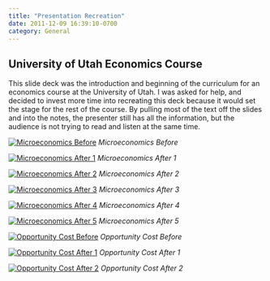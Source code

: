 ```yaml
---
title: "Presentation Recreation"
date: 2011-12-09 16:39:10-0700
category: General
---
```


## University of Utah Economics Course
This slide deck was the introduction and beginning of the curriculum for an economics course at the University of Utah. I was asked for help, and decided to invest more time into recreating this deck because it would set the stage for the rest of the course. By pulling most of the text off the slides and into the notes, the presenter still has all the information, but the audience is not trying to read and listen at the same time.

[![Microeconomics Before](https://www.bennorris.blog/uploads/2019/a8478388e8.jpg "Microeconomics Before")](https://www.bennorris.blog/uploads/2019/a8478388e8.jpg)
*Microeconomics Before*

[![Microeconomics After 1](https://www.bennorris.blog/uploads/2019/0975ccd08c.jpg "Microeconomics After 1")](https://www.bennorris.blog/uploads/2019/0975ccd08c.jpg)
*Microeconomics After 1*

[![Microeconomics After 2](https://www.bennorris.blog/uploads/2019/23dd019140.jpg "Microeconomics After 2")](https://www.bennorris.blog/uploads/2019/23dd019140.jpg)
*Microeconomics After 2*

[![Microeconomics After 3](https://www.bennorris.blog/uploads/2019/2f0a55bb33.jpg "Microeconomics After 3")](https://www.bennorris.blog/uploads/2019/2f0a55bb33.jpg)
*Microeconomics After 3*

[![Microeconomics After 4](https://www.bennorris.blog/uploads/2019/28a92a6265.jpg "Microeconomics After 4")](https://www.bennorris.blog/uploads/2019/28a92a6265.jpg)
*Microeconomics After 4*

[![Microeconomics After 5](https://www.bennorris.blog/uploads/2019/6548713578.jpg "Microeconomics After 5")](https://www.bennorris.blog/uploads/2019/6548713578.jpg)
*Microeconomics After 5*

[![Opportunity Cost Before](https://www.bennorris.blog/uploads/2019/0b9f30cf45.jpg "Opportunity Cost Before")](https://www.bennorris.blog/uploads/2019/0b9f30cf45.jpg)
*Opportunity Cost Before*

[![Opportunity Cost After 1](https://www.bennorris.blog/uploads/2019/f18ea2e66c.jpg "Opportunity Cost After 1")](https://www.bennorris.blog/uploads/2019/f18ea2e66c.jpg)
*Opportunity Cost After 1*

[![Opportunity Cost After 2](https://www.bennorris.blog/uploads/2019/0891ed1ad6.jpg "Opportunity Cost After 2")](https://www.bennorris.blog/uploads/2019/0891ed1ad6.jpg)
*Opportunity Cost After 2*

